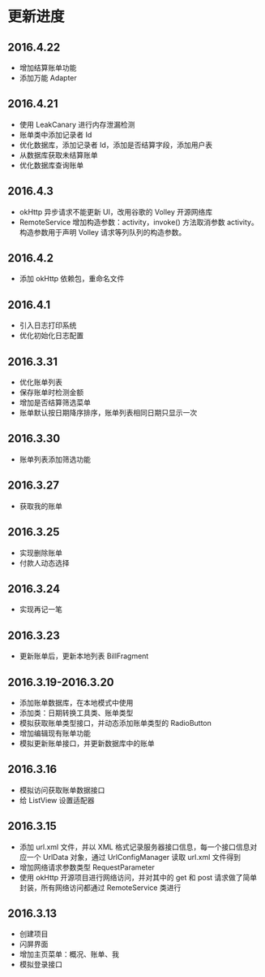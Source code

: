 # 更新进度

## 2016.4.22

- 增加结算账单功能
- 添加万能 Adapter

## 2016.4.21

- 使用 LeakCanary 进行内存泄漏检测
- 账单类中添加记录者 Id
- 优化数据库，添加记录者 Id，添加是否结算字段，添加用户表
- 从数据库获取未结算账单
- 优化数据库查询账单

## 2016.4.3

- okHttp 异步请求不能更新 UI，改用谷歌的 Volley 开源网络库
- RemoteService 增加构造参数：activity，invoke() 方法取消参数 activity。构造参数用于声明 Volley 请求等列队列的构造参数。

## 2016.4.2

- 添加 okHttp 依赖包，重命名文件

## 2016.4.1

- 引入日志打印系统
- 优化初始化日志配置

## 2016.3.31

- 优化账单列表
- 保存账单时检测金额
- 增加是否结算筛选菜单
- 账单默认按日期降序排序，账单列表相同日期只显示一次

## 2016.3.30

- 账单列表添加筛选功能

## 2016.3.27

- 获取我的账单

## 2016.3.25

- 实现删除账单
- 付款人动态选择

## 2016.3.24

- 实现再记一笔

## 2016.3.23

- 更新账单后，更新本地列表 BillFragment

## 2016.3.19-2016.3.20

- 添加账单数据库，在本地模式中使用
- 添加类：日期转换工具类、账单类型
- 模拟获取账单类型接口，并动态添加账单类型的 RadioButton
- 增加编辑现有账单功能
- 模拟更新账单接口，并更新数据库中的账单

## 2016.3.16

- 模拟访问获取账单数据接口
- 给 ListView 设置适配器

## 2016.3.15

- 添加 url.xml 文件，并以 XML 格式记录服务器接口信息，每一个接口信息对应一个 UrlData 对象，通过 UrlConfigManager 读取 url.xml 文件得到
- 增加网络请求参数类型 RequestParameter
- 使用 okHttp 开源项目进行网络访问，并对其中的 get 和 post 请求做了简单封装，所有网络访问都通过 RemoteService 类进行

## 2016.3.13

- 创建项目
- 闪屏界面
- 增加主页菜单：概况、账单、我
- 模拟登录接口

